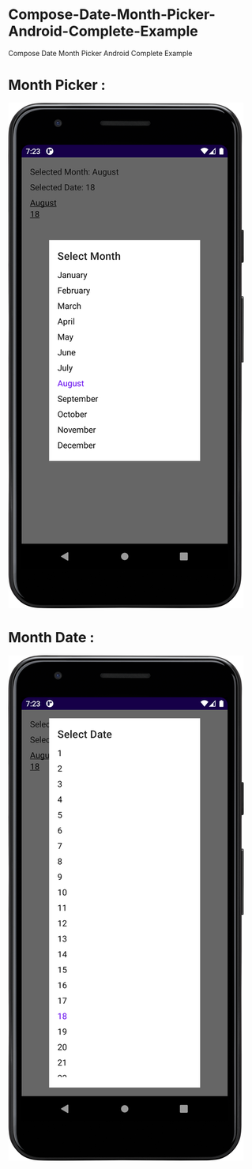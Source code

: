 # Compose-Date-Month-Picker-Android-Complete-Example
Compose Date Month Picker Android Complete Example

# Month Picker   :
<img src="https://github.com/dheeraj-bhadoria/Compose-Date-Month-Picker-Android-Complete-Example/blob/main/selectMonth.png" >

# Month Date   :
<img src="https://github.com/dheeraj-bhadoria/Compose-Date-Month-Picker-Android-Complete-Example/blob/main/selectDate.png" >
